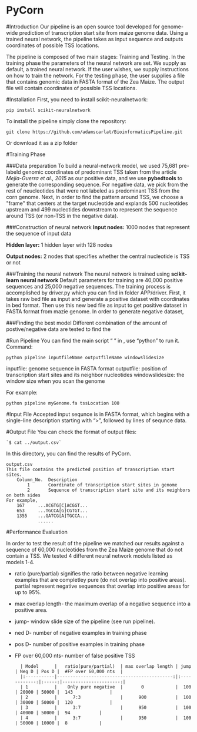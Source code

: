 # PyCorn

#Introduction
Our pipeline is an open source tool developed for genome-wide prediction of transcription start site from maize genome data. Using a trained neural network, the pipeline takes as input sequence and outputs coordinates of possible TSS locations.

The pipeline is composed of two main stages: Training and Testing. 
In the training phase the parameters of the neural network are set. We supply as default, a trained neural network. If the user wishes, we supply instructions on how to train the network. 
For the testing phase, the user supplies a file that contains genomic data in FASTA format of the Zea Maize. The output file will contain coordinates of possible TSS locations. 

#Installation
First, you need to install scikit-neuralnetwork: 

	pip install scikit-neuralnetwork

To install the pipeline simply clone the repository: 

	git clone https://github.com/adamscarlat/BioinformaticsPipeline.git

Or download it as a zip folder

#Training Phase

###Data preparation
To build a neural-network model, we used 75,681 pre-labeld genomic coordinates of predominant TSS taken from the article *Mejia-Guerra et al., 2015* as our positive data, and we use **pybedtools** to generate the corresponding sequence. For negative data, we pick from the rest of neucleotides that were not labeled as predominant TSS from the corn genome. Next, in order to find the pattern around TSS, we choose a "frame" that centers at the target nucleotide and explands 500 nucleotides upstream and 499 nucleotides downstream to represent the sequence around TSS (or non-TSS in the negative data). 

###Construction of neural network
**Input nodes:** 1000 nodes that represent the sequence of input data

**Hidden layer:** 1 hidden layer with 128 nodes

**Output nodes:** 2 nodes that specifies whether the central nucleotide is TSS or not


###Training the neural network
The neural network is trained using **scikit-learn neural network**
Default parameters for training are 40,000 positive sequences and 25,000 negative sequences. 
The training process is accomplished by driver.py which you can find in folder APP/driver.
First, it takes raw bed file as input and generate a positive dataset with coordinates in bed format. Then use this new bed file as input to get positive dataset in FASTA format from mazie genome. In order to generate negative dataset, 


###Finding the best model
Different combination of the amount of postive/negative data are tested to find the 

#Run Pipeline
You can find the main script “ ” in  , use “python” to run it.
Command:

	python pipeline inputfileName outputfileName windowslidesize

inputfile: genome sequence in FASTA format
outputfile: position of transcription start sites and its neighbor nucleotides
windowslidesize: the window size when you scan the genome

For example:

	python pipeline myGenome.fa tssLocation 100

#Input File
Accepted input sequnce is in FASTA format, which begins with a single-line description starting with “>”, followed by lines of sequnce data.


#Output File
You can check the format of output files:

	`$ cat ../output.csv`
	
In this directory, you can find the results of PyCorn.

	output.csv
	This file contains the predicted position of transcription start sites.
        Column_No.	Description
            1		Coordinate of transcription start sites in genome
            2		Sequence of transcription start site and its neighbors on both sides
	For example,
		167 	...ACGTG[C]ACGGT...
		653		...TGCCA[G]CGTGT...
		1355	...GATCG[A]TGCCA...
				......



#Performance Evaluation

In order to test the result of the pipeline we matched our results against a sequence of 60,000 nucleotides from the Zea Maize genome that do not contain a TSS. We tested 4 different neural network models listed as models 1-4.
* ratio (pure/partial) signifies the ratio between negative learning examples that are completley pure (do not overlap into positive 	  areas). partial represent negative sequences that overlap into positive areas for up to 95%.
* max overlap length- the maximum overlap of a negative sequence into a positive area.
* jump- window slide size of the pipeline (see run pipeline).
* ned D- number of negative examples in training phase
* pos D- number of positive examples in training phase
* FP over 60,000 nts- number of false positive TSS 
	
		| Model      |   ratio(pure/partial)  | max overlap length | jump | Neg D | Pos D |  #FP over 60,000 nts  |
		|:-----------|--------------------------------------------:|:------------:|:-----:|----------------------:|
		| 1          |    Only pure negative  |       0            |  100 | 20000 | 50000 |  143    		  |
		| 2          |      7:3               |      900           |  100 | 30000 | 50000 |  120	          |
		| 3          |      3:7               |      950           |  100 | 40000 | 50000 |  94			  |
		| 4          |      3:7               |      950           |  100 | 50000 | 10000 |  8			  |
